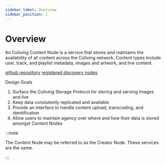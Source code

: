 ```yaml
---
sidebar_label: Overview
sidebar_position: 1
---
```


# Overview

An Coliving Content Node is a service that stores and maintains the availability of all content across the Coliving network.
Content types include user, track, and playlist metadata, images and artwork, and live content.

[github repository](https://github.com/dgc.network/-protocol/tree/master/content-node)
[registered discovery nodes](https://dashboard..org/#/services/content-node)

Design Goals

1. Surface the Coliving Storage Protocol for storing and serving images and live
2. Keep data consistently replicated and available
3. Provide an interface to handle content upload, transcoding, and identification
4. Allow users to maintain agency over where and how their data is stored amongst Content Nodes

:::note

The Content Node may be referred to as the Creator Node. These services are the same.

:::